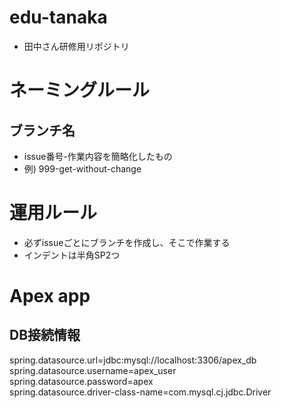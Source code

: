 # edu-tanaka
- 田中さん研修用リポジトリ

# ネーミングルール
## ブランチ名
- issue番号-作業内容を簡略化したもの
- 例) 999-get-without-change

# 運用ルール
- 必ずissueごとにブランチを作成し、そこで作業する
- インデントは半角SP2つ

# Apex app
## DB接続情報
spring.datasource.url=jdbc:mysql://localhost:3306/apex_db  
spring.datasource.username=apex_user  
spring.datasource.password=apex  
spring.datasource.driver-class-name=com.mysql.cj.jdbc.Driver  
